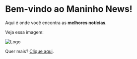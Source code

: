 # Bem-vindo ao Maninho News!

Aqui é onde você encontra as **melhores notícias**.

Veja essa imagem:

![Logo](https://i.pinimg.com/736x/38/91/09/389109b5993e4a608059441796e727f2.jpg)

Quer mais? [Clique aqui](https://www.google.com).
